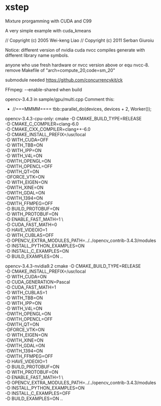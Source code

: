 # xstep
Mixture prorgamming with CUDA and C99

A very simple example with  cuda_kmeans

// Copyright (c) 2005 Wei-keng Liao
// Copyright (c) 2011 Serban Giuroiu

Notice: different version of nvidia cuda nvcc compiles generate with different library name symbols.

anyone who use fresh hardware or nvcc version above or equ nvcc-8. remove Makefile of "arch=compute_20,code=sm_20"

submodule needed
https://github.com/concurrencykit/ck


FFmpeg:
   --enable-shared when build

opencv-3.4.3
in sample/gpu/multi.cpp
  Comment this:
   -  //===MMMM==== tbb::parallel_do(devices, devices + 2, Worker());

opencv-3.4.3-cpu-only:
cmake -D CMAKE_BUILD_TYPE=RELEASE \
      -D CMAKE_C_COMPILER=clang-6.0 \
      -D CMAKE_CXX_COMPILER=clang++-6.0 \
      -D CMAKE_INSTALL_PREFIX=/usr/local \
      -D WITH_CUDA=OFF \
      -D WITH_TBB=ON \
      -D WITH_IPP=ON \
      -D WITH_V4L=ON \
      -DWITH_OPENGL=ON \
      -DWITH_OPENCL=OFF \
      -DWITH_QT=ON \
      -DFORCE_VTK=ON \
      -D WITH_EIGEN=ON \
      -DWITH_XINE=ON \
      -DWITH_GDAL=ON \
      -DWITH_1394=ON \
      -DWITH_FFMPEG=OFF \
      -D BUILD_PROTOBUF=ON \
      -D WITH_PROTOBUF=ON \
      -D ENABLE_FAST_MATH=1 \    
      -D CUDA_FAST_MATH=0 \
      -D HAVE_VIDEOIO=1 \
      -D WITH_CUBLAS=OFF \
      -D OPENCV_EXTRA_MODULES_PATH=../../opencv_contrib-3.4.3/modules \
      -D INSTALL_PYTHON_EXAMPLES=ON \
      -D INSTALL_C_EXAMPLES=ON \
      -D BUILD_EXAMPLES=ON ..

opencv-3.4.3-nvidia9.2
cmake -D CMAKE_BUILD_TYPE=RELEASE \
      -D CMAKE_INSTALL_PREFIX=/usr/local \
      -D WITH_CUDA=ON \
      -D CUDA_GENERATION=Pascal \
      -D CUDA_FAST_MATH=1 \
      -D WITH_CUBLAS=1 \
      -D WITH_TBB=ON \
      -D WITH_IPP=ON \
      -D WITH_V4L=ON \
      -DWITH_OPENGL=ON \
      -DWITH_OPENCL=OFF \
      -DWITH_QT=ON \
      -DFORCE_VTK=ON \
      -D WITH_EIGEN=ON \
      -DWITH_XINE=ON \
      -DWITH_GDAL=ON \
      -DWITH_1394=ON \
      -DWITH_FFMPEG=OFF \
      -D HAVE_VIDEOIO=1 \
      -D BUILD_PROTOBUF=ON \
      -D WITH_PROTOBUF=ON \
      -D ENABLE_FAST_MATH=1 \    
      -D OPENCV_EXTRA_MODULES_PATH=../../opencv_contrib-3.4.3/modules \
      -D INSTALL_PYTHON_EXAMPLES=ON \
      -D INSTALL_C_EXAMPLES=OFF \
      -D BUILD_EXAMPLES=ON ..
